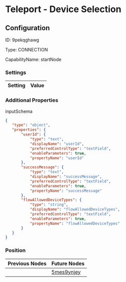 # Teleport - Device Selection
## Configuration
ID:  9pekqghawg

Type: CONNECTION 

CapabilityName: startNode

### Settings
| Setting | Value  |
| :------------------------ | ---------------------------------------- |
 




### Additional Properties
inputSchema
 ```json 
{
	"type": "object",
	"properties": {
		"userId": {
			"type": "text",
			"displayName": "userId",
			"preferredControlType": "textField",
			"enableParameters": true,
			"propertyName": "userId"
		},
		"successMessage": {
			"type": "text",
			"displayName": "successMessage",
			"preferredControlType": "textField",
			"enableParameters": true,
			"propertyName": "successMessage"
		},
		"flowAllowedDeviceTypes": {
			"type": "string",
			"displayName": "flowAllowedDeviceTypes",
			"preferredControlType": "textField",
			"enableParameters": true,
			"propertyName": "flowAllowedDeviceTypes"
		}
	}
}
```




### Position
| Previous Nodes | Future Nodes |
| :------------- | ------------ |
|  | [5mes9ynjey](./5mes9ynjey.md) |